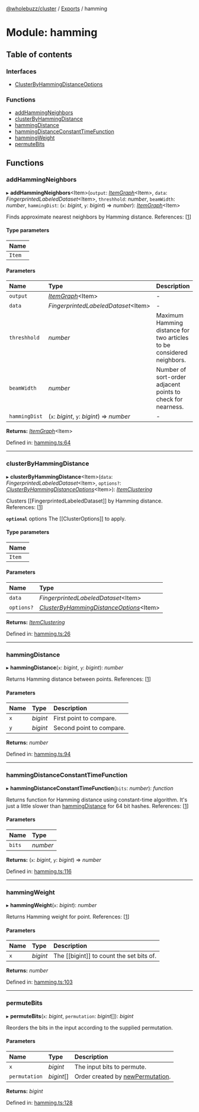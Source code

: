 [@wholebuzz/cluster](../README.md) / [Exports](../modules.md) / hamming

# Module: hamming

## Table of contents

### Interfaces

- [ClusterByHammingDistanceOptions](../interfaces/hamming.clusterbyhammingdistanceoptions.md)

### Functions

- [addHammingNeighbors](hamming.md#addhammingneighbors)
- [clusterByHammingDistance](hamming.md#clusterbyhammingdistance)
- [hammingDistance](hamming.md#hammingdistance)
- [hammingDistanceConstantTimeFunction](hamming.md#hammingdistanceconstanttimefunction)
- [hammingWeight](hamming.md#hammingweight)
- [permuteBits](hamming.md#permutebits)

## Functions

### addHammingNeighbors

▸ **addHammingNeighbors**<Item\>(`output`: [*ItemGraph*](cluster.md#itemgraph)<Item\>, `data`: *FingerprintedLabeledDataset*<Item\>, `threshhold`: *number*, `beamWidth`: *number*, `hammingDist`: (`x`: *bigint*, `y`: *bigint*) => *number*): [*ItemGraph*](cluster.md#itemgraph)<Item\>

Finds approximate nearest neighbors by Hamming distance.
References: [[1](https://dash.harvard.edu/bitstream/handle/1/38811431/GHOCHE-SENIORTHESIS-2016.pdf)]

#### Type parameters

| Name |
| :------ |
| `Item` |

#### Parameters

| Name | Type | Description |
| :------ | :------ | :------ |
| `output` | [*ItemGraph*](cluster.md#itemgraph)<Item\> | - |
| `data` | *FingerprintedLabeledDataset*<Item\> | - |
| `threshhold` | *number* | Maximum Hamming distance for two articles to be considered neighbors. |
| `beamWidth` | *number* | Number of sort-order adjacent points to check for nearness. |
| `hammingDist` | (`x`: *bigint*, `y`: *bigint*) => *number* | - |

**Returns:** [*ItemGraph*](cluster.md#itemgraph)<Item\>

Defined in: [hamming.ts:64](https://github.com/wholebuzz/cluster/blob/master/src/hamming.ts#L64)

___

### clusterByHammingDistance

▸ **clusterByHammingDistance**<Item\>(`data`: *FingerprintedLabeledDataset*<Item\>, `options?`: [*ClusterByHammingDistanceOptions*](../interfaces/hamming.clusterbyhammingdistanceoptions.md)<Item\>): [*ItemClustering*](cluster.md#itemclustering)

Clusters [[FingerprintedLabeledDataset]] by Hamming distance.
References: [[1](https://dash.harvard.edu/bitstream/handle/1/38811431/GHOCHE-SENIORTHESIS-2016.pdf)]

**`optional`** options The [[ClusterOptions]] to apply.

#### Type parameters

| Name |
| :------ |
| `Item` |

#### Parameters

| Name | Type |
| :------ | :------ |
| `data` | *FingerprintedLabeledDataset*<Item\> |
| `options?` | [*ClusterByHammingDistanceOptions*](../interfaces/hamming.clusterbyhammingdistanceoptions.md)<Item\> |

**Returns:** [*ItemClustering*](cluster.md#itemclustering)

Defined in: [hamming.ts:26](https://github.com/wholebuzz/cluster/blob/master/src/hamming.ts#L26)

___

### hammingDistance

▸ **hammingDistance**(`x`: *bigint*, `y`: *bigint*): *number*

Returns Hamming distance between points.
References: [[1](https://en.wikipedia.org/wiki/Hamming_distance)]

#### Parameters

| Name | Type | Description |
| :------ | :------ | :------ |
| `x` | *bigint* | First point to compare. |
| `y` | *bigint* | Second point to compare. |

**Returns:** *number*

Defined in: [hamming.ts:94](https://github.com/wholebuzz/cluster/blob/master/src/hamming.ts#L94)

___

### hammingDistanceConstantTimeFunction

▸ **hammingDistanceConstantTimeFunction**(`bits`: *number*): *function*

Returns function for Hamming distance using constant-time algorithm.
It's just a little slower than [hammingDistance](hamming.md#hammingdistance) for 64 bit hashes.
References: [[1](https://en.wikipedia.org/wiki/Hamming_distance)]

#### Parameters

| Name | Type |
| :------ | :------ |
| `bits` | *number* |

**Returns:** (`x`: *bigint*, `y`: *bigint*) => *number*

Defined in: [hamming.ts:116](https://github.com/wholebuzz/cluster/blob/master/src/hamming.ts#L116)

___

### hammingWeight

▸ **hammingWeight**(`x`: *bigint*): *number*

Returns Hamming weight for point.
References: [[1](https://en.wikipedia.org/wiki/Hamming_weight)]

#### Parameters

| Name | Type | Description |
| :------ | :------ | :------ |
| `x` | *bigint* | The [[bigint]] to count the set bits of. |

**Returns:** *number*

Defined in: [hamming.ts:103](https://github.com/wholebuzz/cluster/blob/master/src/hamming.ts#L103)

___

### permuteBits

▸ **permuteBits**(`x`: *bigint*, `permutation`: *bigint*[]): *bigint*

Reorders the bits in the input according to the supplied permutation.

#### Parameters

| Name | Type | Description |
| :------ | :------ | :------ |
| `x` | *bigint* | The input bits to permute. |
| `permutation` | *bigint*[] | Order created by [newPermutation](math.md#newpermutation). |

**Returns:** *bigint*

Defined in: [hamming.ts:128](https://github.com/wholebuzz/cluster/blob/master/src/hamming.ts#L128)
